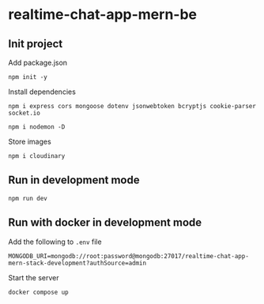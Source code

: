 # realtime-chat-app-mern-be

## Init project

Add package.json
```
npm init -y
```

Install dependencies
```
npm i express cors mongoose dotenv jsonwebtoken bcryptjs cookie-parser socket.io
```
```
npm i nodemon -D
```

Store images
```
npm i cloudinary
```

## Run in development mode
```
npm run dev
```

## Run with docker in development mode
Add the following to `.env` file
```env
MONGODB_URI=mongodb://root:password@mongodb:27017/realtime-chat-app-mern-stack-development?authSource=admin
```

Start the server
```
docker compose up
```
